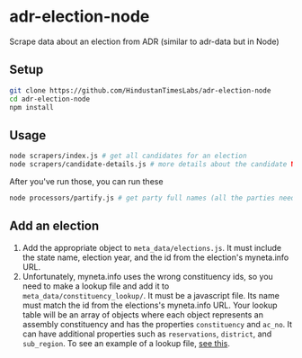 # adr-election-node
Scrape data about an election from ADR (similar to adr-data but in Node)

## Setup
```bash
git clone https://github.com/HindustanTimesLabs/adr-election-node
cd adr-election-node
npm install
```

## Usage
```bash
node scrapers/index.js # get all candidates for an election
node scrapers/candidate-details.js # more details about the candidate NOTE: You need to run the index.js scraper first
```

After you've run those, you can run these
```bash
node processors/partify.js # get party full names (all the parties need to be added to party-time first)
```

## Add an election
1. Add the appropriate object to `meta_data/elections.js`. It must include the state name, election year, and the id from the election's myneta.info URL.
2. Unfortunately, myneta.info uses the wrong constituency ids, so you need to make a lookup file and add it to `meta_data/constituency_lookup/`. It must be a javascript file. Its name must match the id from the elections's myneta.info URL. Your lookup table will be an array of objects where each object represents an assembly constituency and has the properties `constituency` and `ac_no`. It can have additional properties such as `reservations`, `district`, and `sub_region`. To see an example of a lookup file, [see this](https://github.com/HindustanTimesLabs/adr-election-node/blob/master/meta_data/constituency_lookup/HimachalPradesh2017.js).